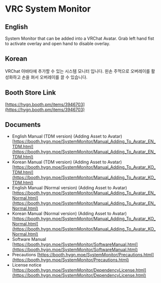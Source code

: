 # VRC System Monitor
## English
System Monitor that can be added into a VRChat Avatar.
Grab left hand fist to activate overlay and open hand to disable overlay.
## Korean
VRChat 아바타에 추가할 수 있는 시스템 모니터 입니다.
왼손 주먹으로 오버레이를 활성화하고 손을 펴서 오버레이를 끌 수 있습니다.
## Booth Store Link
[https://hygn.booth.pm/items/3946703](https://hygn.booth.pm/items/3946703)
## Documents
* English Manual (TDM version) (Adding Asset to Avatar) [https://booth.hygn.moe/SystemMonitor/Manual_Adding_To_Avatar_EN_TDM.html](https://booth.hygn.moe/SystemMonitor/Manual_Adding_To_Avatar_EN_TDM.html)
* Korean Manual (TDM version) (Adding Asset to Avatar) [https://booth.hygn.moe/SystemMonitor/Manual_Adding_To_Avatar_KO_TDM.html](https://booth.hygn.moe/SystemMonitor/Manual_Adding_To_Avatar_KO_TDM.html)
* English Manual (Normal version) (Adding Asset to Avatar) [https://booth.hygn.moe/SystemMonitor/Manual_Adding_To_Avatar_EN_Normal.html](https://booth.hygn.moe/SystemMonitor/Manual_Adding_To_Avatar_EN_Normal.html)
* Korean Manual (Normal version) (Adding Asset to Avatar) [https://booth.hygn.moe/SystemMonitor/Manual_Adding_To_Avatar_KO_Normal.html](https://booth.hygn.moe/SystemMonitor/Manual_Adding_To_Avatar_KO_Normal.html)
* Software Manual [https://booth.hygn.moe/SystemMonitor/SoftwareManual.html](https://booth.hygn.moe/SystemMonitor/SoftwareManual.html)
* Precautions [https://booth.hygn.moe/SystemMonitor/Precautions.html](https://booth.hygn.moe/SystemMonitor/Precautions.html)
* License notice [https://booth.hygn.moe/SystemMonitor/DependencyLicense.html](https://booth.hygn.moe/SystemMonitor/DependencyLicense.html)
